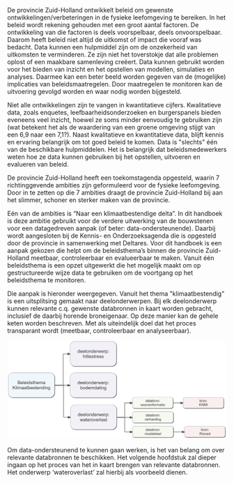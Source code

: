 

De provincie Zuid-Holland ontwikkelt beleid om gewenste ontwikkelingen/verbeteringen in de fysieke leefomgeving te bereiken. In het beleid wordt rekening gehouden met een groot aantal factoren. De ontwikkeling van die factoren is deels voorspelbaar, deels onvoorspelbaar. Daarom heeft beleid niet altijd de uitkomst of impact die vooraf was bedacht. Data kunnen een hulpmiddel zijn om de onzekerheid van uitkomsten te verminderen. Ze zijn niet het toverstokje dat alle problemen oplost of een maakbare samenleving creëert. Data kunnen gebruikt worden voor het bieden van inzicht en het opstellen van modellen, simulaties en analyses. Daarmee kan een beter beeld worden gegeven van de (mogelijke) implicaties van beleidsmaatregelen. Door maatregelen te monitoren kan de uitvoering gevolgd worden en waar nodig worden bijgesteld.

Niet alle ontwikkelingen zijn te vangen in kwantitatieve cijfers. Kwalitatieve data, zoals enquetes, leefbaarheidsonderzoeken en burgerspanels bieden eveneens veel inzicht, hoewel ze soms minder eenvoudig te gebruiken zijn (wat betekent het als de waardering van een groene omgeving stijgt van een 6,9 naar een 7,1?). Naast kwalitatieve en kwantitatieve data, blijft kennis en ervaring belangrijk om tot goed beleid te komen. Data is "slechts" één van de beschikbare hulpmiddelen. Het is belangrijk dat beleidsmedewerkers weten hoe ze data kunnen gebruiken bij het opstellen, uitvoeren en evalueren van beleid. 

De provincie Zuid-Holland heeft een toekomstagenda opgesteld, waarin 7 richtinggevende ambities zijn geformuleerd voor de fysieke leefomgeving. Door in te zetten op die 7 ambities draagt de provincie Zuid-Holland bij aan het slimmer, schoner en sterker maken van de provincie. 

Eén van de ambities is “Naar een klimaatbestendige delta”. In dit handboek is deze ambitie gebruikt voor de verdere uitwerking van de bouwstenen voor een datagedreven aanpak (of beter: data-ondersteunende). Daarbij wordt aangesloten bij de Kennis- en Onderzoeksagenda die is opgesteld door de provincie in samenwerking met Deltares. Voor dit handboek is een aanpak gekozen die helpt om de beleidsthema’s binnen de provincie Zuid-Holland meetbaar, controleerbaar en evalueerbaar te maken. Vanuit één beleidsthema is een opzet uitgewerkt die het mogelijk maakt om op gestructureerde wijze data te gebruiken om de voortgang op het beleidsthema te monitoren.

Die aanpak is hieronder weergegeven. Vanuit het thema "klimaatbestendig" is een uitsplitsing gemaakt naar deelonderwerpen. Bij elk deelonderwerp kunnen relevante c.q. gewenste databronnen in kaart worden gebracht, inclusief de daarbij horende broneigenaar. Op deze manier kan de gehele keten worden beschreven. Met als uiteindelijk doel dat het proces transparant wordt (meetbaar, controleerbaar en analyseerbaar).

![Opzet workflow](/Opzet_workflow.png)

Om data-ondersteunend te kunnen gaan werken, is het van belang om over relevante databronnen te beschikken. Het volgende hoofdstuk zal dieper ingaan op het proces van het in kaart brengen van relevante databronnen. Het onderwerp ‘wateroverlast’ zal hierbij als voorbeeld dienen. 
